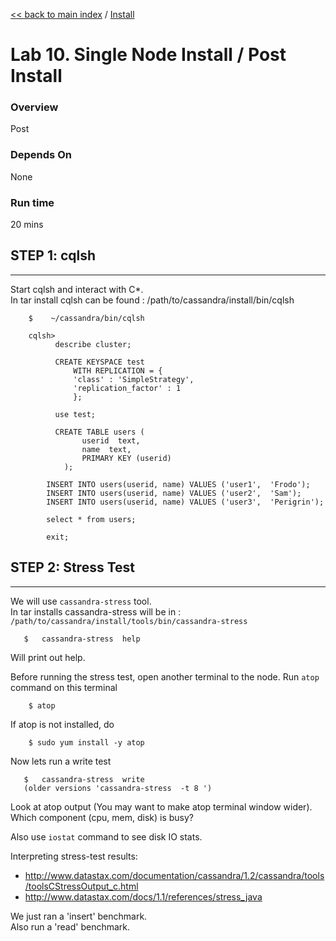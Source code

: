 <link rel='stylesheet' href='../assets/css/main.css'/>

[<< back to main index](../README.md) / [Install](README.md) 

Lab 10. Single Node Install / Post Install
====================

### Overview
Post

### Depends On 
None

### Run time
20 mins

## STEP 1:  cqlsh
----------------------------
Start cqlsh and interact with C*.  
In tar install cqlsh can be found : /path/to/cassandra/install/bin/cqlsh
```
    $    ~/cassandra/bin/cqlsh

    cqlsh>   
          describe cluster;

          CREATE KEYSPACE test
              WITH REPLICATION = {
              'class' : 'SimpleStrategy',
              'replication_factor' : 1
              };

          use test;

          CREATE TABLE users (
                userid  text,
                name  text,
                PRIMARY KEY (userid)
            );

        INSERT INTO users(userid, name) VALUES ('user1',  'Frodo');
        INSERT INTO users(userid, name) VALUES ('user2',  'Sam');
        INSERT INTO users(userid, name) VALUES ('user3',  'Perigrin');

        select * from users;

        exit;
```


## STEP 2:  Stress Test
----------------------------
We will use `cassandra-stress` tool.  
In tar installs cassandra-stress will be in : `/path/to/cassandra/install/tools/bin/cassandra-stress`

```
   $   cassandra-stress  help
```

Will print out help.

Before running the stress test, open another terminal to the node.
Run `atop` command on this terminal
```
    $ atop
```

If atop is not installed, do
```
    $ sudo yum install -y atop
```

Now lets run a write test
```
   $   cassandra-stress  write
   (older versions 'cassandra-stress  -t 8 ')
```

Look at atop output (You may want to make atop terminal window wider).  
Which component (cpu, mem, disk) is busy?

Also use `iostat` command to see disk IO stats.

Interpreting stress-test results:
- http://www.datastax.com/documentation/cassandra/1.2/cassandra/tools/toolsCStressOutput_c.html
- http://www.datastax.com/docs/1.1/references/stress_java

We just ran a 'insert' benchmark.  
Also run a 'read' benchmark.  